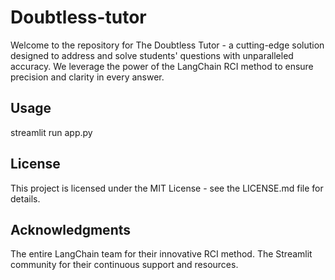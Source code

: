 # Doubtless-tutor
Welcome to the repository for The Doubtless Tutor - a cutting-edge solution designed to address and solve students' questions with unparalleled accuracy. We leverage the power of the LangChain RCI method to ensure precision and clarity in every answer.
## Usage

streamlit run app.py

## License
This project is licensed under the MIT License - see the LICENSE.md file for details.

## Acknowledgments
The entire LangChain team for their innovative RCI method.
The Streamlit community for their continuous support and resources.
